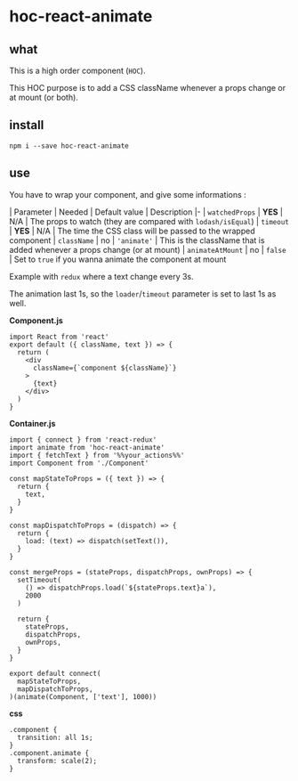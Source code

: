 # hoc-react-animate
## what
This is a high order component (`HOC`).

This HOC purpose is to add a CSS className whenever a props change or at mount (or both).

## install
`npm i --save hoc-react-animate`

## use
You have to wrap your component, and give some informations :


| Parameter | Needed | Default value | Description
|-
| `watchedProps` | **YES** | N/A | The props to watch (they are compared with `lodash/isEqual`)
| `timeout` | **YES** | N/A | The time the CSS class will be passed to the wrapped component
| `className` | no | `'animate'` | This is the className that is added whenever a props change (or at mount)
| `animateAtMount` | no | `false` | Set to `true` if you wanna animate the component at mount

Example with `redux` where a text change every 3s.

The animation last 1s, so the `loader`/`timeout` parameter is set to last 1s as well.

**Component.js**
```(javascript)
import React from 'react'
export default ({ className, text }) => {
  return (
    <div
      className={`component ${className}`}
    >
      {text}
    </div>
  )
}
```

**Container.js**
```(javascript)
import { connect } from 'react-redux'
import animate from 'hoc-react-animate'
import { fetchText } from '%%your_actions%%'
import Component from './Component'

const mapStateToProps = ({ text }) => {
  return {
    text,
  }
}

const mapDispatchToProps = (dispatch) => {
  return {
    load: (text) => dispatch(setText()),
  }
}

const mergeProps = (stateProps, dispatchProps, ownProps) => {
  setTimeout(
    () => dispatchProps.load(`${stateProps.text}a`),
    2000
  )

  return {
    stateProps,
    dispatchProps,
    ownProps,
  }
}

export default connect(
  mapStateToProps,
  mapDispatchToProps,
)(animate(Component, ['text'], 1000))
```
**css**
```(css)
.component {
  transition: all 1s;
}
.component.animate {
  transform: scale(2);
}
```
